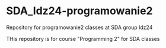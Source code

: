 # SDA_ldz24-programowanie2
Repository for programowanie2 classes at SDA group ldz24

THis repository is for course "Programming 2" for SDA classes